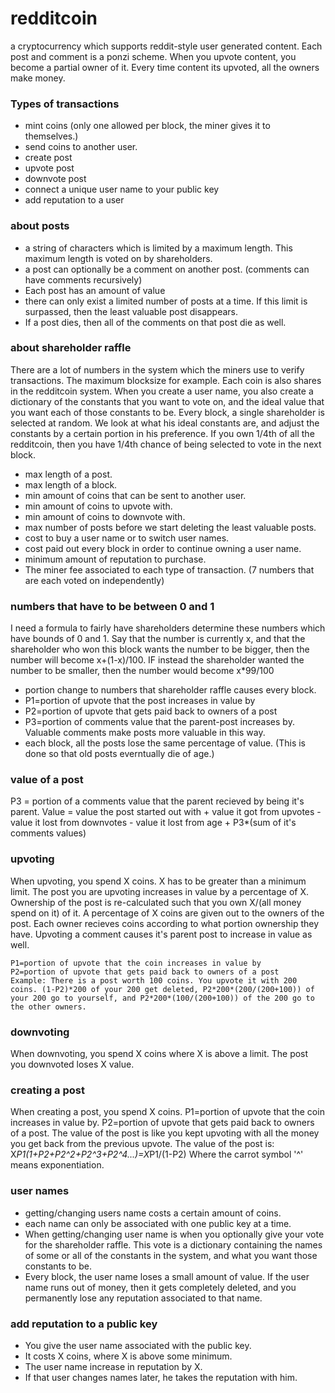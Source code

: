 redditcoin
==========
a cryptocurrency which supports reddit-style user generated content. Each post and comment is a ponzi scheme. When you upvote content, you become a partial owner of it. Every time content its upvoted, all the owners make money.

### Types of transactions
* mint coins (only one allowed per block, the miner gives it to themselves.)
* send coins to another user.
* create post
* upvote post
* downvote post
* connect a unique user name to your public key
* add reputation to a user

### about posts
* a string of characters which is limited by a maximum length. This maximum length is voted on by shareholders.
* a post can optionally be a comment on another post. (comments can have comments recursively) 
* Each post has an amount of value
* there can only exist a limited number of posts at a time. If this limit is surpassed, then the least valuable post disappears. 
* If a post dies, then all of the comments on that post die as well.

### about shareholder raffle
There are a lot of numbers in the system which the miners use to verify transactions. The maximum blocksize for example. Each coin is also shares in the redditcoin system. When you create a user name, you also create a dictionary of the constants that you want to vote on, and the ideal value that you want each of those constants to be.
Every block, a single shareholder is selected at random. We look at what his ideal constants are, and adjust the constants by a certain portion in his preference. 
If you own 1/4th of all the redditcoin, then you have 1/4th chance of being selected to vote in the next block.
* max length of a post.
* max length of a block.
* min amount of coins that can be sent to another user.
* min amount of coins to upvote with.
* min amount of coins to downvote with.
* max number of posts before we start deleting the least valuable posts.
* cost to buy a user name or to switch user names.
* cost paid out every block in order to continue owning a user name.
* minimum amount of reputation to purchase.
* The miner fee associated to each type of transaction. (7 numbers that are each voted on independently)

### numbers that have to be between 0 and 1
I need a formula to fairly have shareholders determine these numbers which have bounds of 0 and 1.
Say that the number is currently x, and that the shareholder who won this block wants the number to be bigger, then the number will become x+(1-x)/100. IF instead the shareholder wanted the number to be smaller, then the number would become x*99/100
* portion change to numbers that shareholder raffle causes every block. 
* P1=portion of upvote that the post increases in value by
* P2=portion of upvote that gets paid back to owners of a post
* P3=portion of comments value that the parent-post increases by. Valuable comments make posts more valuable in this way.
* each block, all the posts lose the same percentage of value. (This is done so that old posts everntually die of age.) 

### value of a post
P3 = portion of a comments value that the parent recieved by being it's parent.
Value = value the post started out with + value it got from upvotes - value it lost from downvotes - value it lost from age + P3*(sum of it's comments values)

### upvoting
When upvoting, you spend X coins. X has to be greater than a minimum limit. The post you are upvoting increases in value by a percentage of X. Ownership of the post is re-calculated such that you own X/(all money spend on it) of it. A percentage of X coins are given out to the owners of the post. Each owner recieves coins according to what portion ownership they have.
Upvoting a comment causes it's parent post to increase in value as well.
```
P1=portion of upvote that the coin increases in value by
P2=portion of upvote that gets paid back to owners of a post
Example: There is a post worth 100 coins. You upvote it with 200 coins. (1-P2)*200 of your 200 get deleted, P2*200*(200/(200+100)) of your 200 go to yourself, and P2*200*(100/(200+100)) of the 200 go to the other owners.
````

### downvoting
When downvoting, you spend X coins where X is above a limit. The post you downvoted loses X value.

### creating a post
When creating a post, you spend X coins.
P1=portion of upvote that the coin increases in value by.
P2=portion of upvote that gets paid back to owners of a post.
The value of the post is like you kept upvoting with all the money you get back from the previous upvote.
The value of the post is: X*P1(1+P2+P2^2+P2^3+P2^4...)=X*P1/(1-P2)
Where the carrot symbol '^' means exponentiation.

### user names
* getting/changing users name costs a certain amount of coins. 
* each name can only be associated with one public key at a time.
* When getting/changing user name is when you optionally give your vote for the shareholder raffle. This vote is a dictionary containing the names of some or all of the constants in the system, and what you want those constants to be.
* Every block, the user name loses a small amount of value. If the user name runs out of money, then it gets completely deleted, and you permanently lose any reputation associated to that name.

### add reputation to a public key
* You give the user name associated with the public key.
* It costs X coins, where X is above some minimum.
* The user name increase in reputation by X.
* If that user changes names later, he takes the reputation with him.

